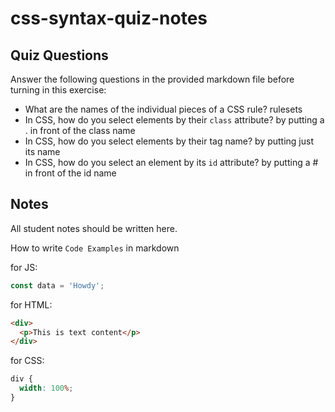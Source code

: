 # css-syntax-quiz-notes

## Quiz Questions

Answer the following questions in the provided markdown file before turning in this exercise:

- What are the names of the individual pieces of a CSS rule?
  rulesets
- In CSS, how do you select elements by their `class` attribute?
  by putting a . in front of the class name
- In CSS, how do you select elements by their tag name?
  by putting just its name
- In CSS, how do you select an element by its `id` attribute?
  by putting a # in front of the id name

## Notes

All student notes should be written here.

How to write `Code Examples` in markdown

for JS:

```javascript
const data = 'Howdy';
```

for HTML:

```html
<div>
  <p>This is text content</p>
</div>
```

for CSS:

```css
div {
  width: 100%;
}
```
